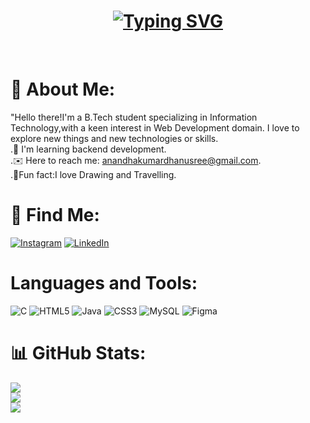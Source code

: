<h1 align="center">
 <a href="https://git.io/typing-svg"><img src="https://readme-typing-svg.herokuapp.com?font=Fira+Code&pause=1000&random=false&width=435&lines=Annyeong!+🦋+Myself+Dhanusree!;" alt="Typing SVG" /></a>


</h1><br>


# 💭 About Me:
"Hello there!I'm a B.Tech student specializing in Information Technology,with a keen interest in Web Development domain. I love to explore new things and new technologies or skills.<br>
.🧠 I'm learning backend development.<br>
.✉️ Here to reach me: anandhakumardhanusree@gmail.com.<br>
.🖖Fun fact:I love Drawing and Travelling.

# 🔗 Find Me:
[![Instagram](https://img.shields.io/badge/Instagram-%23E4405F.svg?logo=Instagram&logoColor=white)](https://instagram.com/dhanusree_3105) [![LinkedIn](https://img.shields.io/badge/LinkedIn-%230077B5.svg?logo=linkedin&logoColor=white)](https://linkedin.com/in/dhanusreea) 

# Languages and Tools:
![C](https://img.shields.io/badge/c-%2300599C.svg?style=for-the-badge&logo=c&logoColor=white) ![HTML5](https://img.shields.io/badge/html5-%23E34F26.svg?style=for-the-badge&logo=html5&logoColor=white) ![Java](https://img.shields.io/badge/java-%23ED8B00.svg?style=for-the-badge&logo=openjdk&logoColor=white) ![CSS3](https://img.shields.io/badge/css3-%231572B6.svg?style=for-the-badge&logo=css3&logoColor=white) ![MySQL](https://img.shields.io/badge/mysql-%2300000f.svg?style=for-the-badge&logo=mysql&logoColor=white) ![Figma](https://img.shields.io/badge/figma-%23F24E1E.svg?style=for-the-badge&logo=figma&logoColor=white)
# 📊 GitHub Stats:
![](https://github-readme-stats.vercel.app/api?username=dhanusree1807&theme=dark&hide_border=false&include_all_commits=true&count_private=false)<br/>
![](https://github-readme-streak-stats.herokuapp.com/?user=dhanusree1807&theme=dark&hide_border=false)<br/>
![](https://github-readme-stats.vercel.app/api/top-langs/?username=dhanusree1807&theme=dark&hide_border=false&include_all_commits=true&count_private=false&layout=compact)
